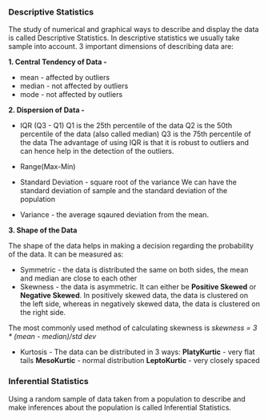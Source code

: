 ### Descriptive Statistics

The study of numerical and graphical ways to describe and display the data is called Descriptive Statistics. In descriptive statistics we usually take sample into account.
3 important dimensions of describing data are:

**1. Central Tendency of Data -**
* mean - affected by outliers
* median - not affected by outliers
* mode - not affected by outliers

**2. Dispersion of Data -**
* IQR (Q3 - Q1)
Q1 is the 25th percentile of the data
Q2 is the 50th percentile of the data (also called median)
Q3 is the 75th percentile of the data
The advantage of using IQR is that it is robust to outliers and can hence help in the detection of the outliers. 

* Range(Max-Min)
* Standard Deviation - square root of the variance
We can have the standard deviation of sample and the standard deviation of the population

* Variance - the average sqaured deviation from the mean.

**3. Shape of the Data**

The shape of the data helps in making a decision regarding the probability of the data. It can be measured as:
* Symmetric - the data is distributed the same on both sides, the mean and median are close to each other
* Skewness - the data is asymmetric. It can either be **Positive Skewed** or **Negative Skewed**. 
In positively skewed data, the data is clustered on the left side, whereas in negatively skewed data, the data is clustered on the right side. 

The most commonly used method of calculating skewness is
*skewness = 3 * (mean - median)/std dev*

* Kurtosis - The data can be distributed in 3 ways:
**PlatyKurtic** - very flat tails
**MesoKurtic** - normal distribution
**LeptoKurtic** - very closely spaced

### Inferential Statistics

Using a random sample of data taken from a population to describe and make inferences about the population is called Inferential Statistics. 
